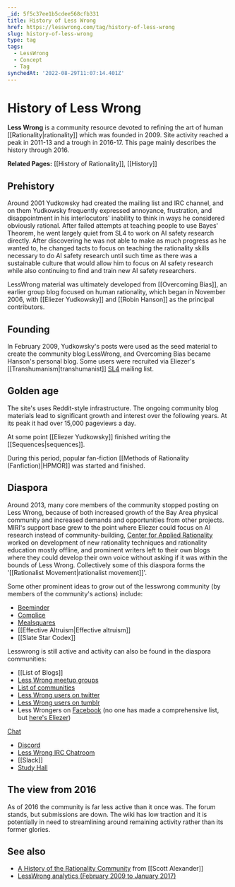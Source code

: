 ```yaml
---
_id: 5f5c37ee1b5cdee568cfb331
title: History of Less Wrong
href: https://lesswrong.com/tag/history-of-less-wrong
slug: history-of-less-wrong
type: tag
tags:
  - LessWrong
  - Concept
  - Tag
synchedAt: '2022-08-29T11:07:14.401Z'
---
```

# History of Less Wrong

**Less Wrong** is a community resource devoted to refining the art of human [[Rationality|rationality]] which was founded in 2009. Site activity reached a peak in 2011-13 and a trough in 2016-17. This page mainly describes the history through 2016.

**Related Pages:** [[History of Rationality]], [[History]]

## Prehistory

Around 2001 Yudkowsky had created the mailing list and IRC channel, and on them Yudkowsky frequently expressed annoyance, frustration, and disappointment in his interlocutors' inability to think in ways he considered obviously rational. After failed attempts at teaching people to use Bayes' Theorem, he went largely quiet from SL4 to work on AI safety research directly. After discovering he was not able to make as much progress as he wanted to, he changed tacts to focus on teaching the rationality skills necessary to do AI safety research until such time as there was a sustainable culture that would allow him to focus on AI safety research while also continuing to find and train new AI safety researchers.

LessWrong material was ultimately developed from [[Overcoming Bias]], an earlier group blog focused on human rationality, which began in November 2006, with [[Eliezer Yudkowsky]] and [[Robin Hanson]] as the principal contributors.

## Founding

In February 2009, Yudkowsky's posts were used as the seed material to create the community blog LessWrong, and Overcoming Bias became Hanson's personal blog. Some users were recruited via Eliezer's [[Transhumanism|transhumanist]] [SL4](https://hpluspedia.org/wiki/SL4) mailing list.

## Golden age

The site's uses Reddit-style infrastructure. The ongoing community blog materials lead to significant growth and interest over the following years. At its peak it had over 15,000 pageviews a day.

At some point [[Eliezer Yudkowsky]] finished writing the [[Sequences|sequences]].

During this period, popular fan-fiction [[Methods of Rationality (Fanfiction)|HPMOR]] was started and finished.

## Diaspora

Around 2013, many core members of the community stopped posting on Less Wrong, because of both increased growth of the Bay Area physical community and increased demands and opportunities from other projects. MIRI's support base grew to the point where Eliezer could focus on AI research instead of community-building, [Center for Applied Rationality](https://wiki.lesswrong.com/wiki/Center_for_Applied_Rationality) worked on development of new rationality techniques and rationality education mostly offline, and prominent writers left to their own blogs where they could develop their own voice without asking if it was within the bounds of Less Wrong. Collectively some of this diaspora forms the '[[Rationalist Movement|rationalist movement]]'.

Some other prominent ideas to grow out of the lesswrong community (by members of the community's actions) include:

- [Beeminder](https://www.beeminder.com/)
- [Complice](https://complice.co/)
- [Mealsquares](http://www.mealsquares.com/)
- [[Effective Altruism|Effective altruism]]
- [[Slate Star Codex]]

Lesswrong is still active and activity can also be found in the diaspora communities:

- [[List of Blogs]]
- [Less Wrong meetup groups](https://www.lesswrong.com/about_meetup_groups)
- [List of communities](https://wiki.lesswrong.com/wiki/List_of_communities)
- [Less Wrong users on twitter](http://lesswrong.com/r/discussion/lw/d92/less_wrong_on_twitter/)
- [Less Wrong users on tumblr](http://rationalist-masterlist.tumblr.com/post/130139930539/rationalist-masterlist)
- Less Wrongers on [Facebook](https://wiki.lesswrong.com/wiki/Facebook) (no one has made a comprehensive list, but [here's Eliezer](https://www.facebook.com/yudkowsky))

[Chat](https://wiki.lesswrong.com/wiki/:Category:Chat)

- [Discord](https://wiki.lesswrong.com/wiki/Discord)
- [Less Wrong IRC Chatroom](https://www.lesswrong.com/about_IRC_Chatroom)
- [[Slack]]
- [Study Hall](https://wiki.lesswrong.com/wiki/Study_Hall)

## The view from 2016

As of 2016 the community is far less active than it once was. The forum stands, but submissions are down. The wiki has low traction and it is potentially in need to streamlining around remaining activity rather than its former glories.

## See also

- [A History of the Rationality Community](https://www.reddit.com/r/slatestarcodex/comments/6tt3gy/a_history_of_the_rationality_community/dloghua/) from [[Scott Alexander]]
- [LessWrong analytics (February 2009 to January 2017)](http://lesswrong.com/lw/owa/lesswrong_analytics_february_2009_to_january_2017/)